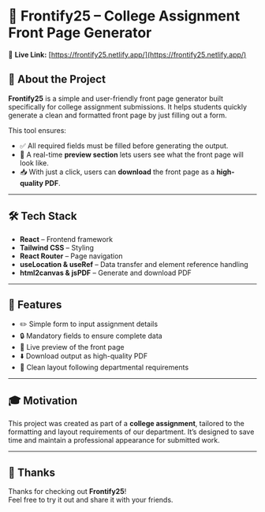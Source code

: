 # 📄 Frontify25 – College Assignment Front Page Generator

🔗 **Live Link:** [https://frontify25.netlify.app/](https://frontify25.netlify.app/)

## 🎯 About the Project

**Frontify25** is a simple and user-friendly front page generator built specifically for college assignment submissions. It helps students quickly generate a clean and formatted front page by just filling out a form.

This tool ensures:

- ✅ All required fields must be filled before generating the output.
- 👀 A real-time **preview section** lets users see what the front page will look like.
- 📥 With just a click, users can **download** the front page as a **high-quality PDF**.

---

## 🛠️ Tech Stack

- **React** – Frontend framework
- **Tailwind CSS** – Styling
- **React Router** – Page navigation
- **useLocation & useRef** – Data transfer and element reference handling
- **html2canvas & jsPDF** – Generate and download PDF

---

## 🧠 Features

- ✏️ Simple form to input assignment details
- 🔒 Mandatory fields to ensure complete data
- 📄 Live preview of the front page
- ⬇️ Download output as high-quality PDF
- 🎯 Clean layout following departmental requirements

---

## 🎓 Motivation

This project was created as part of a **college assignment**, tailored to the formatting and layout requirements of our department. It’s designed to save time and maintain a professional appearance for submitted work.

---

## 🙏 Thanks

Thanks for checking out **Frontify25**!  
Feel free to try it out and share it with your friends.
